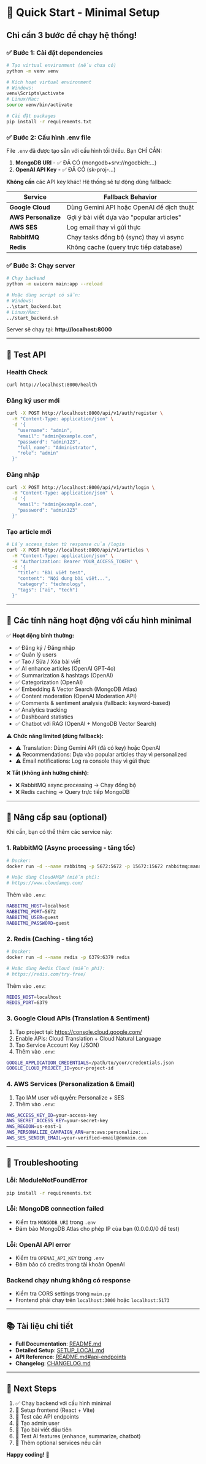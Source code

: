 # 🚀 Quick Start - Minimal Setup

## Chỉ cần 3 bước để chạy hệ thống!

### ✅ Bước 1: Cài đặt dependencies

```bash
# Tạo virtual environment (nếu chưa có)
python -m venv venv

# Kích hoạt virtual environment
# Windows:
venv\Scripts\activate
# Linux/Mac:
source venv/bin/activate

# Cài đặt packages
pip install -r requirements.txt
```

### ✅ Bước 2: Cấu hình .env file

File `.env` đã được tạo sẵn với cấu hình tối thiểu. Bạn CHỈ CẦN:

1. **MongoDB URI** - ✅ ĐÃ CÓ (mongodb+srv://ngocbich:...)
2. **OpenAI API Key** - ✅ ĐÃ CÓ (sk-proj-...)

**Không cần** các API key khác! Hệ thống sẽ tự động dùng fallback:

| Service | Fallback Behavior |
|---------|-------------------|
| **Google Cloud** | Dùng Gemini API hoặc OpenAI để dịch thuật |
| **AWS Personalize** | Gợi ý bài viết dựa vào "popular articles" |
| **AWS SES** | Log email thay vì gửi thực |
| **RabbitMQ** | Chạy tasks đồng bộ (sync) thay vì async |
| **Redis** | Không cache (query trực tiếp database) |

### ✅ Bước 3: Chạy server

```bash
# Chạy backend
python -m uvicorn main:app --reload

# Hoặc dùng script có sẵn:
# Windows:
..\start_backend.bat
# Linux/Mac:
../start_backend.sh
```

Server sẽ chạy tại: **http://localhost:8000**

---

## 🧪 Test API

### Health Check
```bash
curl http://localhost:8000/health
```

### Đăng ký user mới
```bash
curl -X POST http://localhost:8000/api/v1/auth/register \
  -H "Content-Type: application/json" \
  -d '{
    "username": "admin",
    "email": "admin@example.com",
    "password": "admin123",
    "full_name": "Administrator",
    "role": "admin"
  }'
```

### Đăng nhập
```bash
curl -X POST http://localhost:8000/api/v1/auth/login \
  -H "Content-Type: application/json" \
  -d '{
    "email": "admin@example.com",
    "password": "admin123"
  }'
```

### Tạo article mới
```bash
# Lấy access_token từ response của /login
curl -X POST http://localhost:8000/api/v1/articles \
  -H "Content-Type: application/json" \
  -H "Authorization: Bearer YOUR_ACCESS_TOKEN" \
  -d '{
    "title": "Bài viết test",
    "content": "Nội dung bài viết...",
    "category": "technology",
    "tags": ["ai", "tech"]
  }'
```

---

## 📝 Các tính năng hoạt động với cấu hình minimal

✅ **Hoạt động bình thường:**
- ✅ Đăng ký / Đăng nhập
- ✅ Quản lý users
- ✅ Tạo / Sửa / Xóa bài viết
- ✅ AI enhance articles (OpenAI GPT-4o)
- ✅ Summarization & hashtags (OpenAI)
- ✅ Categorization (OpenAI)
- ✅ Embedding & Vector Search (MongoDB Atlas)
- ✅ Content moderation (OpenAI Moderation API)
- ✅ Comments & sentiment analysis (fallback: keyword-based)
- ✅ Analytics tracking
- ✅ Dashboard statistics
- ✅ Chatbot với RAG (OpenAI + MongoDB Vector Search)

⚠️ **Chức năng limited (dùng fallback):**
- ⚠️ Translation: Dùng Gemini API (đã có key) hoặc OpenAI
- ⚠️ Recommendations: Dựa vào popular articles thay vì personalized
- ⚠️ Email notifications: Log ra console thay vì gửi thực

❌ **Tắt (không ảnh hưởng chính):**
- ❌ RabbitMQ async processing → Chạy đồng bộ
- ❌ Redis caching → Query trực tiếp MongoDB

---

## 🔧 Nâng cấp sau (optional)

Khi cần, bạn có thể thêm các service này:

### 1. RabbitMQ (Async processing - tăng tốc)
```bash
# Docker:
docker run -d --name rabbitmq -p 5672:5672 -p 15672:15672 rabbitmq:management

# Hoặc dùng CloudAMQP (miễn phí):
# https://www.cloudamqp.com/
```

Thêm vào `.env`:
```bash
RABBITMQ_HOST=localhost
RABBITMQ_PORT=5672
RABBITMQ_USER=guest
RABBITMQ_PASSWORD=guest
```

### 2. Redis (Caching - tăng tốc)
```bash
# Docker:
docker run -d --name redis -p 6379:6379 redis

# Hoặc dùng Redis Cloud (miễn phí):
# https://redis.com/try-free/
```

Thêm vào `.env`:
```bash
REDIS_HOST=localhost
REDIS_PORT=6379
```

### 3. Google Cloud APIs (Translation & Sentiment)
1. Tạo project tại: https://console.cloud.google.com/
2. Enable APIs: Cloud Translation + Cloud Natural Language
3. Tạo Service Account Key (JSON)
4. Thêm vào `.env`:
```bash
GOOGLE_APPLICATION_CREDENTIALS=/path/to/your/credentials.json
GOOGLE_CLOUD_PROJECT_ID=your-project-id
```

### 4. AWS Services (Personalization & Email)
1. Tạo IAM user với quyền: Personalize + SES
2. Thêm vào `.env`:
```bash
AWS_ACCESS_KEY_ID=your-access-key
AWS_SECRET_ACCESS_KEY=your-secret-key
AWS_REGION=us-east-1
AWS_PERSONALIZE_CAMPAIGN_ARN=arn:aws:personalize:...
AWS_SES_SENDER_EMAIL=your-verified-email@domain.com
```

---

## 🐛 Troubleshooting

### Lỗi: ModuleNotFoundError
```bash
pip install -r requirements.txt
```

### Lỗi: MongoDB connection failed
- Kiểm tra `MONGODB_URI` trong `.env`
- Đảm bảo MongoDB Atlas cho phép IP của bạn (0.0.0.0/0 để test)

### Lỗi: OpenAI API error
- Kiểm tra `OPENAI_API_KEY` trong `.env`
- Đảm bảo có credits trong tài khoản OpenAI

### Backend chạy nhưng không có response
- Kiểm tra CORS settings trong `main.py`
- Frontend phải chạy trên `localhost:3000` hoặc `localhost:5173`

---

## 📚 Tài liệu chi tiết

- **Full Documentation**: [README.md](../README.md)
- **Detailed Setup**: [SETUP_LOCAL.md](../SETUP_LOCAL.md)
- **API Reference**: [README.md#api-endpoints](../README.md#api-endpoints)
- **Changelog**: [CHANGELOG.md](../CHANGELOG.md)

---

## 🎯 Next Steps

1. ✅ Chạy backend với cấu hình minimal
2. 🔲 Setup frontend (React + Vite)
3. 🔲 Test các API endpoints
4. 🔲 Tạo admin user
5. 🔲 Tạo bài viết đầu tiên
6. 🔲 Test AI features (enhance, summarize, chatbot)
7. 🔲 Thêm optional services nếu cần

**Happy coding! 🚀**
